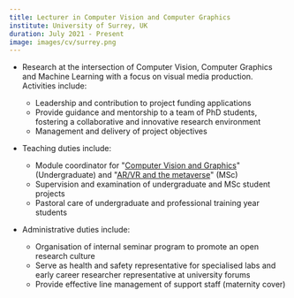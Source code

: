 ```yaml
---
title: Lecturer in Computer Vision and Computer Graphics
institute: University of Surrey, UK
duration: July 2021 - Present
image: images/cv/surrey.png
---
```


- Research at the intersection of Computer Vision, Computer Graphics and Machine Learning with a focus on visual media production. Activities include:
  - Leadership and contribution to project funding applications
  - Provide guidance and mentorship to a team of PhD students, fostering a collaborative and innovative research environment
  - Management and delivery of project objectives
  
- Teaching duties include: 
  - Module coordinator for "<a href="https://catalogue.surrey.ac.uk/2023-4/module/EEE2041" target="_blank">Computer Vision and Graphics</a>" (Undergraduate) and "<a href="https://catalogue.surrey.ac.uk/2023-4/module/EEEM067/SEMR1/1" target="_blank">AR/VR and the metaverse</a>" (MSc)
  - Supervision and examination of undergraduate and MSc student projects
  - Pastoral care of undergraduate and professional training year students
  
- Administrative duties include:
  - Organisation of internal seminar program to promote an open research culture 
  - Serve as health and safety representative for specialised labs and early career researcher representative at university forums 
  - Provide effective line management of support staff (maternity cover)
